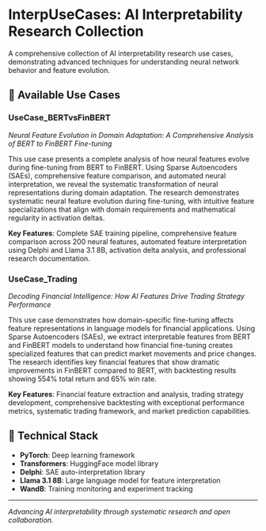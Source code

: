 # InterpUseCases: AI Interpretability Research Collection

A comprehensive collection of AI interpretability research use cases, demonstrating advanced techniques for understanding neural network behavior and feature evolution.

## 📁 **Available Use Cases**

### **UseCase_BERTvsFinBERT**
*Neural Feature Evolution in Domain Adaptation: A Comprehensive Analysis of BERT to FinBERT Fine-tuning*

This use case presents a complete analysis of how neural features evolve during fine-tuning from BERT to FinBERT. Using Sparse Autoencoders (SAEs), comprehensive feature comparison, and automated neural interpretation, we reveal the systematic transformation of neural representations during domain adaptation. The research demonstrates systematic neural feature evolution during fine-tuning, with intuitive feature specializations that align with domain requirements and mathematical regularity in activation deltas.

**Key Features**: Complete SAE training pipeline, comprehensive feature comparison across 200 neural features, automated feature interpretation using Delphi and Llama 3.1 8B, activation delta analysis, and professional research documentation.

### **UseCase_Trading**
*Decoding Financial Intelligence: How AI Features Drive Trading Strategy Performance*

This use case demonstrates how domain-specific fine-tuning affects feature representations in language models for financial applications. Using Sparse Autoencoders (SAEs), we extract interpretable features from BERT and FinBERT models to understand how financial fine-tuning creates specialized features that can predict market movements and price changes. The research identifies key financial features that show dramatic improvements in FinBERT compared to BERT, with backtesting results showing 554% total return and 65% win rate.

**Key Features**: Financial feature extraction and analysis, trading strategy development, comprehensive backtesting with exceptional performance metrics, systematic trading framework, and market prediction capabilities.

## 🔧 **Technical Stack**

- **PyTorch**: Deep learning framework
- **Transformers**: HuggingFace model library
- **Delphi**: SAE auto-interpretation library
- **Llama 3.1 8B**: Large language model for feature interpretation
- **WandB**: Training monitoring and experiment tracking

---

*Advancing AI interpretability through systematic research and open collaboration.*
